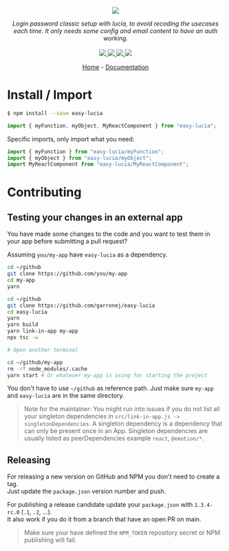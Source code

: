 <p align="center">
    <img src="https://user-images.githubusercontent.com/6702424/80216211-00ef5280-863e-11ea-81de-59f3a3d4b8e4.png">  
</p>
<p align="center">
    <i>Login password classic setup with lucia, to avoid recoding the usecases each time. It only needs some config and email content to have an auth working.</i>
    <br>
    <br>
    <a href="https://github.com/JeromeBu/easy-lucia/actions">
      <img src="https://github.com/JeromeBu/easy-lucia/actions/workflows/ci.yaml/badge.svg?branch=main">
    </a>
    <a href="https://bundlephobia.com/package/easy-lucia">
      <img src="https://img.shields.io/bundlephobia/minzip/easy-lucia">
    </a>
    <a href="https://www.npmjs.com/package/easy-lucia">
      <img src="https://img.shields.io/npm/dw/easy-lucia">
    </a>
    <a href="https://github.com/JeromeBu/easy-lucia/blob/main/LICENSE">
      <img src="https://img.shields.io/npm/l/easy-lucia">
    </a>
</p>
<p align="center">
  <a href="https://github.com/JeromeBu/easy-lucia">Home</a>
  -
  <a href="https://github.com/JeromeBu/easy-lucia">Documentation</a>
</p>

# Install / Import

```bash
$ npm install --save easy-lucia
```

```typescript
import { myFunction, myObject, MyReactComponent } from "easy-lucia";
```

Specific imports, only import what you need:

```typescript
import { myFunction } from "easy-lucia/myFunction";
import { myObject } from "easy-lucia/myObject";
import MyReactComponent from "easy-lucia/MyReactComponent";
```

# Contributing

## Testing your changes in an external app

You have made some changes to the code and you want to test them
in your app before submitting a pull request?

Assuming `you/my-app` have `easy-lucia` as a dependency.

```bash
cd ~/github
git clone https://github.com/you/my-app
cd my-app
yarn

cd ~/github
git clone https://github.com/garronej/easy-lucia
cd easy-lucia
yarn
yarn build
yarn link-in-app my-app
npx tsc -w

# Open another terminal

cd ~/github/my-app
rm -rf node_modules/.cache
yarn start # Or whatever my-app is using for starting the project
```

You don't have to use `~/github` as reference path. Just make sure `my-app` and `easy-lucia`
are in the same directory.

> Note for the maintainer: You might run into issues if you do not list all your singleton dependencies in
> `src/link-in-app.js -> singletonDependencies`. A singleton dependency is a dependency that can
> only be present once in an App. Singleton dependencies are usually listed as peerDependencies example `react`, `@emotion/*`.

## Releasing

For releasing a new version on GitHub and NPM you don't need to create a tag.  
Just update the `package.json` version number and push.

For publishing a release candidate update your `package.json` with `1.3.4-rc.0` (`.1`, `.2`, ...).  
It also work if you do it from a branch that have an open PR on main.

> Make sure your have defined the `NPM_TOKEN` repository secret or NPM publishing will fail.
